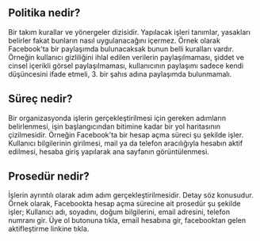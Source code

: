## Politika nedir?

Bir takım kurallar ve yönergeler dizisidir. Yapılacak işleri tanımlar, yasakları belirler fakat bunların nasıl uygulanacağını içermez. 
Örnek olarak Facebook'ta bir paylaşımda bulunacaksak bunun belli kuralları vardır. Örneğin kullanıcı gizliliğini ihlal edilen verilerin paylaşılmaması, şiddet ve cinsel içerikli görsel paylaşılmaması, kullanıcının paylaşımı sadece kendi düşüncesini ifade etmeli, 3. bir şahıs adına paylaşımda bulunmamalı.

## Süreç nedir?

Bir organizasyonda işlerin gerçekleştirilmesi için gereken adımların belirlenmesi, işin başlangıcından bitimine kadar bir yol haritasının çizilmesidir. Örneğin Facebook'ta bir hesap açma süreci şu şekilde işler. Kullanıcı bilgilerinin girilmesi, mail ya da telefon aracılığıyla hesabın aktif edilmesi, hesaba giriş yapılarak ana sayfanın görüntülenmesi.

## Prosedür nedir?

İşlerin ayrıntılı olarak adım adım gerçekleştirilmesidir. Detay söz konusudur. Örnek olarak, Facebookta hesap açma sürecine ait prosedür şu şekilde işler; Kullanıcı adı, soyadını, doğum bilgilerini, email adresini, telefon numranı gir. Üye ol butonuna tıkla, email hesabına gir, facebooktan gelen aktifleştirme linkine tıkla.

